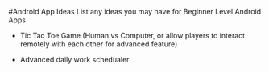 #Android App Ideas
List any ideas you may have for Beginner Level Android Apps

-  Tic Tac Toe Game (Human vs Computer, or allow players to interact remotely with each other for advanced feature)

-	Advanced daily work schedualer 